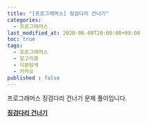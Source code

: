 ```yaml
---
title: "[프로그래머스] 징검다리 건너기"
categories: 
  - 프로그래머스
last_modified_at: 2020-06-08T20:00:00+09:00
toc: true
tags: 
  - 프로그래머스
  - 알고리즘
  - 이분탐색
  - 카카오
published : false
---
```


프로그래머스 징검다리 건너기 문제 풀이입니다. 

**[징검다리 건너기](https://programmers.co.kr/learn/courses/30/lessons/64062)**
